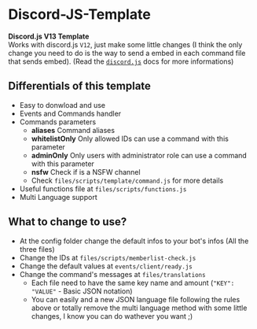 # Discord-JS-Template

**Discord.js V13 Template**<br>
Works with discord.js `V12`, just make some little changes (I think the only change you need to do is the way to send a embed in each command file that sends embed). (Read the [`discord.js`](https://discord.js.org/#/docs/discord.js/main/general/welcome) docs for more informations)<br>

## Differentials of this template
- Easy to donwload and use
- Events and Commands handler
- Commands parameters
	- **aliases** Command aliases
	- **whitelistOnly** Only allowed IDs can use a command with this parameter
	- **adminOnly** Only users with administrator role can use a command with this parameter
	- **nsfw** Check if is a NSFW channel
	- Check `files/scripts/template/command.js` for more details
- Useful functions file at `files/scripts/functions.js`
- Multi Language support

## What to change to use?
- At the config folder change the default infos to your bot's infos (All the three files)
- Change the IDs at `files/scripts/memberlist-check.js`
- Change the default values at `events/client/ready.js`
- Change the command's messages at `files/translations`
	- Each file need to have the same key name and amount (`"KEY": "VALUE"` - Basic JSON notation)
	- You can easily and a new JSON language file following the rules above or totally remove the multi language method with some little changes, I know you can do wathever you want ;)